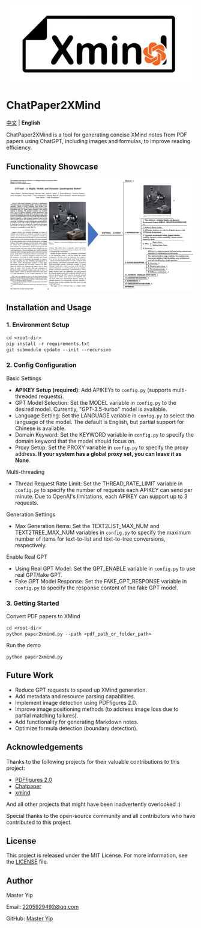 ![Logo](doc/logo.png)
# ChatPaper2XMind

[中文](README.md) | **English**

ChatPaper2XMind is a tool for generating concise XMind notes from PDF papers using ChatGPT, including images and formulas, to improve reading efficiency.

## Functionality Showcase
![Document Conversion](doc/feature-Paper2Xmind.png)

## Installation and Usage
### 1. Environment Setup
```
cd <root-dir>
pip install -r requirements.txt
git submodule update --init --recursive
```

### 2. Config Configuration

Basic Settings

- **APIKEY Setup (required)**: Add APIKEYs to `config.py` (supports multi-threaded requests).
- GPT Model Selection: Set the MODEL variable in `config.py` to the desired model. Currently, "GPT-3.5-turbo" model is available.
- Language Setting: Set the LANGUAGE variable in `config.py` to select the language of the model. The default is English, but partial support for Chinese is available.
- Domain Keyword: Set the KEYWORD variable in `config.py` to specify the domain keyword that the model should focus on.
- Proxy Setup: Set the PROXY variable in `config.py` to specify the proxy address. **If your system has a global proxy set, you can leave it as None**.

Multi-threading

- Thread Request Rate Limit: Set the THREAD_RATE_LIMIT variable in `config.py` to specify the number of requests each APIKEY can send per minute. Due to OpenAI's limitations, each APIKEY can support up to 3 requests.

Generation Settings

- Max Generation Items: Set the TEXT2LIST_MAX_NUM and TEXT2TREE_MAX_NUM variables in `config.py` to specify the maximum number of items for text-to-list and text-to-tree conversions, respectively.

Enable Real GPT

- Using Real GPT Model: Set the GPT_ENABLE variable in `config.py` to use real GPT/fake GPT.
- Fake GPT Model Response: Set the FAKE_GPT_RESPONSE variable in `config.py` to specify the response content of the fake GPT model.

### 3. Getting Started

Convert PDF papers to XMind
```
cd <root-dir>
python paper2xmind.py --path <pdf_path_or_folder_path>
```
Run the demo
```
python paper2xmind.py
```

## Future Work
- Reduce GPT requests to speed up XMind generation.
- Add metadata and resource parsing capabilities.
- Implement image detection using PDFfigures 2.0.
- Improve image positioning methods (to address image loss due to partial matching failures).
- Add functionality for generating Markdown notes.
- Optimize formula detection (boundary detection).

## Acknowledgements

Thanks to the following projects for their valuable contributions to this project:

- [PDFfigures 2.0](https://github.com/allenai/pdffigures2)
- [Chatpaper](https://github.com/kaixindelele/ChatPaper)
- [xmind](https://github.com/zhuifengshen/xmind)

And all other projects that might have been inadvertently overlooked :)

Special thanks to the open-source community and all contributors who have contributed to this project.

## License
This project is released under the MIT License. For more information, see the [LICENSE](LICENSE) file.

## Author
Master Yip

Email: 2205929492@qq.com

GitHub: [Master Yip](https://github.com/MasterYip)